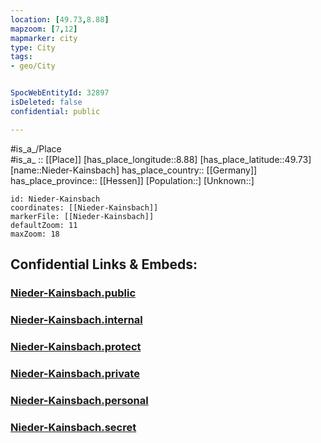 ```yaml
---
location: [49.73,8.88] 
mapzoom: [7,12] 
mapmarker: city 
type: City
tags:
- geo/City


SpocWebEntityId: 32897
isDeleted: false
confidential: public

---
```

#is_a_/Place  
#is_a_ :: [[Place]] 
[has_place_longitude::8.88] 
[has_place_latitude::49.73] 
[name::Nieder-Kainsbach] 
has_place_country:: [[Germany]]  
has_place_province:: [[Hessen]] 
[Population::] 
[Unknown::] 


```leaflet
id: Nieder-Kainsbach
coordinates: [[Nieder-Kainsbach]] 
markerFile: [[Nieder-Kainsbach]] 
defaultZoom: 11 
maxZoom: 18
```


## Confidential Links & Embeds: 

### [Nieder-Kainsbach.public](/_public/\Earth\Continent\Europe\Europe~Central\Germany\Germany~West\Hessen\counties~Hessen\Odenwaldkreis\cities~Odenwald\Reichelsheim~Odenwald\boroughs~Reichelsheim~OdenwNieder-Kainsbach.public.md) 

### [Nieder-Kainsbach.internal](/_internal/\Earth\Continent\Europe\Europe~Central\Germany\Germany~West\Hessen\counties~Hessen\Odenwaldkreis\cities~Odenwald\Reichelsheim~Odenwald\boroughs~Reichelsheim~OdenwNieder-Kainsbach.internal.md) 

### [Nieder-Kainsbach.protect](/_protect/\Earth\Continent\Europe\Europe~Central\Germany\Germany~West\Hessen\counties~Hessen\Odenwaldkreis\cities~Odenwald\Reichelsheim~Odenwald\boroughs~Reichelsheim~OdenwNieder-Kainsbach.protect.md) 

### [Nieder-Kainsbach.private](/_private/\Earth\Continent\Europe\Europe~Central\Germany\Germany~West\Hessen\counties~Hessen\Odenwaldkreis\cities~Odenwald\Reichelsheim~Odenwald\boroughs~Reichelsheim~OdenwNieder-Kainsbach.private.md) 

### [Nieder-Kainsbach.personal](/_personal/\Earth\Continent\Europe\Europe~Central\Germany\Germany~West\Hessen\counties~Hessen\Odenwaldkreis\cities~Odenwald\Reichelsheim~Odenwald\boroughs~Reichelsheim~OdenwNieder-Kainsbach.personal.md) 

### [Nieder-Kainsbach.secret](/_secret/\Earth\Continent\Europe\Europe~Central\Germany\Germany~West\Hessen\counties~Hessen\Odenwaldkreis\cities~Odenwald\Reichelsheim~Odenwald\boroughs~Reichelsheim~OdenwNieder-Kainsbach.secret.md)

